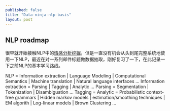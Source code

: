 ```yaml
---
published: false
title: "Data-ninja-nlp-basis"
layout: post
---
```


## NLP roadmap

很早就开始接触NLP中的[情感分析挖掘](https://github.com/tcz001/SentimentBundle)，但是一直没有机会从头到尾完整系统地使用一下NLP，最近在对一系列邮件标题做数据抽取，刚好复习了一下，在此记录一下之前NLP的基本学习路线。

NLP = Information extraction | Language Modeling | Computational Semantics | Machine translation | Natural language interfaces ...
Information extraction = Parsing | Tagging | Analytic ...
Parsing = Segmentation | Tokenization | Disambiguation ...
Tagging = 
Analytic = Probabilistic context-free grammars | Hidden markov models | estimation/smoothing techniques | EM algorith | Log-linear models | Brown Clustering ...
